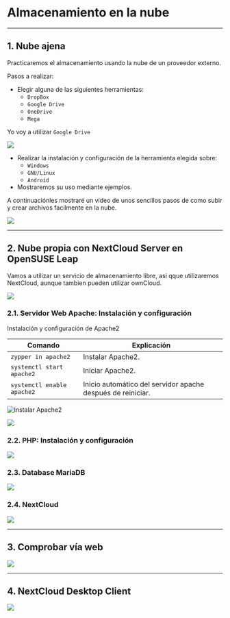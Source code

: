 
# Almacenamiento en la nube

---

## 1. Nube ajena

Practicaremos el almacenamiento usando la nube de un proveedor externo.

Pasos a realizar:
* Elegir alguna de las siguientes herramientas:
  * `DropBox`
  * `Google Drive`
  * `OneDrive`
  * `Mega`

Yo voy a utilizar `Google Drive`

![](./images/.png)

* Realizar la instalación y configuración de la herramienta elegida sobre:
  * `Windows`
  * `GNU/Linux`
  * `Android`
* Mostraremos su uso mediante ejemplos.

A continuaciónles mostraré un vídeo de unos sencillos pasos de como subir y crear archivos facilmente en la nube.

![](./images/.png)

---

## 2. Nube propia con NextCloud Server en OpenSUSE Leap

Vamos a utilizar un servicio de almacenamiento libre, asi qque utilizaremos NextCloud, aunque tambien pueden utilizar ownCloud.

![](./images/.png)

### 2.1. Servidor Web Apache: Instalación y configuración

Instalación y configuración de Apache2

Comando | Explicación
------- | -----------
`zypper in apache2` | Instalar Apache2.
`systemctl start apache2` | Iniciar Apache2.
`systemctl enable apache2` | Inicio automático del servidor apache después de reiniciar.

![Instalar Apache2](./images/.png)



![](./images/.png)

### 2.2. PHP: Instalación y configuración



![](./images/.png)

### 2.3. Database MariaDB



![](./images/.png)

### 2.4. NextCloud



![](./images/.png)

---

## 3. Comprobar vía web



![](./images/.png)

---

## 4. NextCloud Desktop Client



![](./images/.png)
